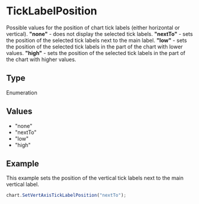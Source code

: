 # TickLabelPosition

Possible values for the position of chart tick labels (either horizontal or vertical).
**"none"** - does not display the selected tick labels.
**"nextTo"** - sets the position of the selected tick labels next to the main label.
**"low"** - sets the position of the selected tick labels in the part of the chart with lower values.
**"high"** - sets the position of the selected tick labels in the part of the chart with higher values.

## Type

Enumeration

## Values

- "none"
- "nextTo"
- "low"
- "high"


## Example

This example sets the position of the vertical tick labels next to the main vertical label.

```javascript
chart.SetVertAxisTickLabelPosition("nextTo");
```
